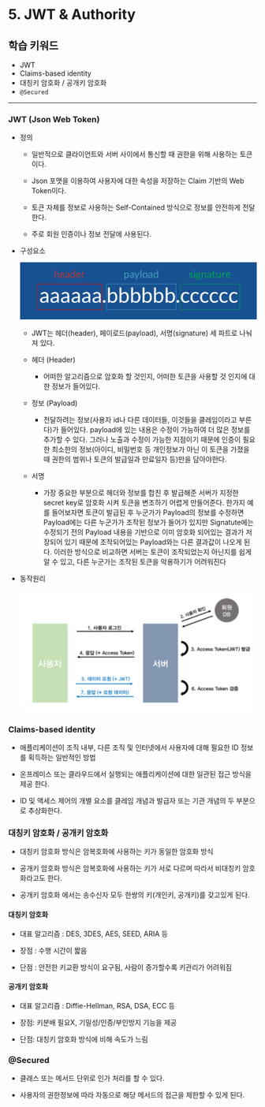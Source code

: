 # 5. JWT & Authority

## 학습 키워드

- JWT
- Claims-based identity
- 대칭키 암호화 / 공개키 암호화
- `@Secured`

***

### JWT (Json Web Token)

- 정의

  - 일반적으로 클라이언트와 서버 사이에서 통신할 때 권한을 위해 사용하는 토큰이다.

  - Json 포맷을 이용하여 사용자에 대한 속성을 저장하는 Claim 기반의 Web Token이다.

  - 토큰 자체를 정보로 사용하는 Self-Contained 방식으로 정보를 안전하게 전달한다.

  - 주로 회원 인증이나 정보 전달에 사용된다.

- 구성요소

  ![Alt text](image-5.png)

  - JWT는 헤더(header), 페이로드(payload), 서명(signature) 세 파트로 나눠져 있다.

  - 헤더 (Header)

    - 어떠한 알고리즘으로 암호화 할 것인지, 어떠한 토큰을 사용할 것 인지에 대한 정보가 들어있다.

  - 정보 (Payload)

    - 전달하려는 정보(사용자 id나 다른 데이터들, 이것들을 클레임이라고 부른다)가 들어있다.
    payload에 있는 내용은 수정이 가능하여 더 많은 정보를 추가할 수 있다. 그러나 노출과 수정이 가능한 지점이기 때문에 인증이 필요한 최소한의 정보(아이디, 비밀번호 등 개인정보가 아닌 이 토큰을 가졌을 때 권한의 범위나 토큰의 발급일과 만료일자 등)만을 담아야한다.

  - 서명

    - 가장 중요한 부분으로 헤더와 정보를 합친 후 발급해준 서버가 지정한 secret key로 암호화 시켜 토큰을 변조하기 어렵게 만들어준다.
    한가지 예를 들어보자면 토큰이 발급된 후 누군가가 Payload의 정보를 수정하면 Payload에는 다른 누군가가 조작된 정보가 들어가 있지만 Signatute에는 수정되기 전의 Payload 내용을 기반으로 이미 암호화 되어있는 결과가 저장되어 있기 때문에 조작되어있는 Payload와는 다른 결과값이 나오게 된다.
    이러한 방식으로 비교하면 서버는 토큰이 조작되었는지 아닌지를 쉽게 알 수 있고, 다른 누군가는 조작된 토큰을 악용하기가 어려워진다

- 동작원리

  ![Alt text](image-6.png)

### Claims-based identity

- 애플리케이션이 조직 내부, 다른 조직 및 인터넷에서 사용자에 대해 필요한 ID 정보를 획득하는 일반적인 방법

- 온프레미스 또는 클라우드에서 실행되는 애플리케이션에 대한 일관된 접근 방식을 제공 한다.

- ID 및 액세스 제어의 개별 요소를 클레임 개념과 발급자 또는 기관 개념의 두 부분으로 추상화한다.

### 대칭키 암호화 / 공개키 암호화

- 대칭키 암호화 방식은 암복호화에 사용하는 키가 동일한 암호화 방식

- 공개키 암호화 방식은 암복호화에 사용하는 키가 서로 다르며 따라서 비대칭키 암호화라고도 한다.

- 공개키 암호화 에서는 송수신자 모두 한쌍의 키(개인키, 공개키)를 갖고있게 된다.

#### 대칭키 암호화

- 대표 알고리즘 : DES, 3DES, AES, SEED, ARIA 등

- 장점 : 수행 시간이 짧음

- 단점 : 안전한 키교환 방식이 요구됨, 사람이 증가할수록 키관리가 어려워짐

#### 공개키 암호화

- 대표 알고리즘 : Diffie-Hellman, RSA, DSA, ECC 등

- 장점: 키분배 필요X, 기밀성/인증/부인방지 기능을 제공

- 단점: 대칭키 암호화 방식에 비해 속도가 느림

### @Secured

- 클래스 또는 메서드 단위로 인가 처리를 할 수 있다.

- 사용자의 권한정보에 따라 자동으로 해당 메서드의 접근을 제한할 수 있게 된다.
